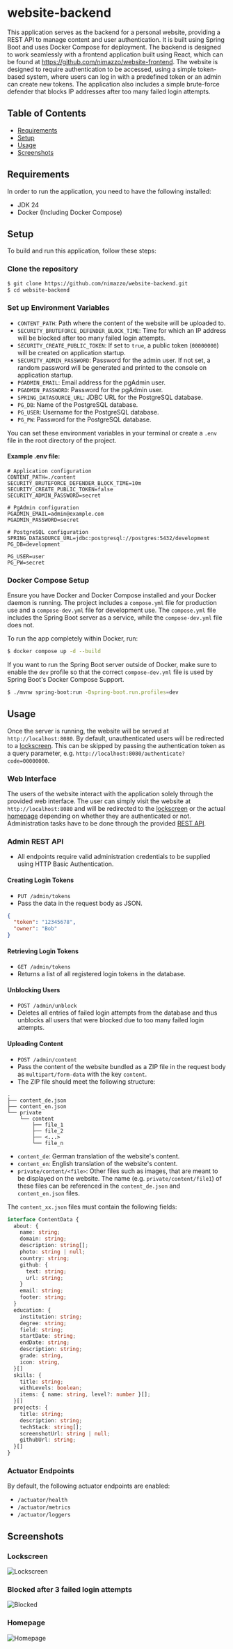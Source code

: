 # website-backend

This application serves as the backend for a personal website, providing a REST API to manage content and user authentication. It is built using Spring Boot and uses Docker Compose for deployment. The backend is designed to work seamlessly with a frontend application built using React, which can be found at https://github.com/nimazzo/website-frontend. The website is designed to require authentication to be accessed, using a simple token-based system, where users can log in with a predefined token or an admin can create new tokens. The application also includes a simple brute-force defender that blocks IP addresses after too many failed login attempts.

## Table of Contents

- [Requirements](#requirements)
- [Setup](#setup)
- [Usage](#usage)
- [Screenshots](#screenshots)

## Requirements

In order to run the application, you need to have the following installed:

- JDK 24
- Docker (Including Docker Compose)

## Setup

To build and run this application, follow these steps:

### Clone the repository

```sh
$ git clone https://github.com/nimazzo/website-backend.git
$ cd website-backend
```

### Set up Environment Variables

+ `CONTENT_PATH`: Path where the content of the website will be uploaded to.
+ `SECURITY_BRUTEFORCE_DEFENDER_BLOCK_TIME`: Time for which an IP address will be blocked after too many
  failed login attempts.
+ `SECURITY_CREATE_PUBLIC_TOKEN`: If set to `true`, a public token (`00000000`) will be created on application startup.
+ `SECURITY_ADMIN_PASSWORD`: Password for the admin user. If not set, a random password will be generated and printed
  to the console on application startup.
+ `PGADMIN_EMAIL`: Email address for the pgAdmin user.
+ `PGADMIN_PASSWORD`: Password for the pgAdmin user.
+ `SPRING_DATASOURCE_URL`: JDBC URL for the PostgreSQL database.
+ `PG_DB`: Name of the PostgreSQL database.
+ `PG_USER`: Username for the PostgreSQL database.
+ `PG_PW`: Password for the PostgreSQL database.

You can set these environment variables in your terminal or create a `.env` file in the root directory of the project.

#### Example .env file:

```dotenv
# Application configuration
CONTENT_PATH=./content
SECURITY_BRUTEFORCE_DEFENDER_BLOCK_TIME=10m
SECURITY_CREATE_PUBLIC_TOKEN=false
SECURITY_ADMIN_PASSWORD=secret

# PgAdmin configuration
PGADMIN_EMAIL=admin@example.com
PGADMIN_PASSWORD=secret

# PostgreSQL configuration
SPRING_DATASOURCE_URL=jdbc:postgresql://postgres:5432/development
PG_DB=development

PG_USER=user
PG_PW=secret
```

### Docker Compose Setup

Ensure you have Docker and Docker Compose installed and your Docker daemon is running. The project includes a `compose.yml` file for production use and a
`compose-dev.yml` file for development use. The `compose.yml` file includes the Spring Boot server as a service, while the
`compose-dev.yml` file does not.

To run the app completely within Docker, run:
```sh
$ docker compose up -d --build
```

If you want to run the Spring Boot server outside of Docker, make sure to enable the `dev` profile so that the correct `compose-dev.yml` file is used by Spring Boot's Docker Compose Support.
```sh
$ ./mvnw spring-boot:run -Dspring-boot.run.profiles=dev
```

## Usage

Once the server is running, the website will be served at `http://localhost:8080`. By default, unauthenticated users will be redirected to a [lockscreen](#Lockscreen). This can be skipped by passing the authentication token as a query parameter, e.g. `http://localhost:8080/authenticate?code=00000000`.

### Web Interface

The users of the website interact with the application solely through the provided web interface. The user can simply visit the website at `http://localhost:8080` and will be redirected to the [lockscreen](#lockscreen) or the actual [homepage](#homepage) depending on whether they are authenticated or not. Administration tasks have to be done through the provided [REST API](#admin-rest-api).

### Admin REST API
+ All endpoints require valid administration credentials to be supplied using HTTP Basic Authentication.

#### Creating Login Tokens
+ `PUT /admin/tokens`
+ Pass the data in the request body as JSON.
```json
{
  "token": "12345678",
  "owner": "Bob"
}
```

#### Retrieving Login Tokens
+ `GET /admin/tokens`
+ Returns a list of all registered login tokens in the database.

#### Unblocking Users
+ `POST /admin/unblock`
+ Deletes all entries of failed login attempts from the database and thus unblocks all users that were blocked due to too many failed login attempts.

#### Uploading Content
+ `POST /admin/content`
+ Pass the content of the website bundled as a ZIP file in the request body as `multipart/form-data` with the key `content`.
+ The ZIP file should meet the following structure:
```text
.
├── content_de.json
├── content_en.json
└── private
    └── content
        ├── file_1
        ├── file_2
        ├── <...>
        └── file_n
```
  - `content_de`: German translation of the website's content.
  - `content_en`: English translation of the website's content.
  - `private/content/<file>`: Other files such as images, that are meant to be displayed on the website. The name (e.g. `private/content/file1`) of these files can be referenced in the `content_de.json` and `content_en.json` files.

The `content_xx.json` files must contain the following fields:
```typescript
interface ContentData {
  about: {
    name: string;
    domain: string;
    description: string[];
    photo: string | null;
    country: string;
    github: {
      text: string;
      url: string;
    }
    email: string;
    footer: string;
  }
  education: {
    institution: string;
    degree: string;
    field: string;
    startDate: string;
    endDate: string;
    description: string;
    grade: string,
    icon: string,
  }[]
  skills: {
    title: string;
    withLevels: boolean;
    items: { name: string, level?: number }[];
  }[]
  projects: {
    title: string;
    description: string;
    techStack: string[];
    screenshotUrl: string | null;
    githubUrl: string;
  }[]
}
```

### Actuator Endpoints
By default, the following actuator endpoints are enabled:
+ `/actuator/health`
+ `/actuator/metrics`
+ `/actuator/loggers`

## Screenshots
### Lockscreen
![Lockscreen](docs/lockscreen.jpeg)
### Blocked after 3 failed login attempts
![Blocked](docs/blocked.jpeg)
### Homepage
![Homepage](docs/homepage.jpeg)
